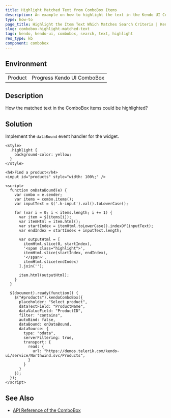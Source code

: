 ```yaml
---
title: Highlight Matched Text from ComboBox Items
description: An example on how to highlight the text in the Kendo UI ComboBox items, which matches the search criteria.
type: how-to
page_title: Highlight the Item Text Which Matches Search Criteria | Kendo UI ComboBox for jQuery
slug: combobox-highlight-matched-text
tags: kendo, kendo-ui, combobox, search, text, highlight
res_type: kb
component: combobox
---
```


## Environment

<table>
 <tr>
  <td>Product</td>
  <td>Progress Kendo UI ComboBox</td>
 </tr>
</table>


## Description

How the matched text in the ComboBox items could be highlighted?

## Solution

Implement the `dataBound` event handler for the widget.

```dojo
<style>
  .highlight {
    background-color: yellow;
  }
</style>

<h4>Find a product</h4>
<input id="products" style="width: 100%;" />

<script>
  function onDataBound(e) {
    var combo = e.sender;
    var items = combo.items();
    var inputText = $('.k-input').val().toLowerCase();

	for (var i = 0; i < items.length; i += 1) {
      var item = $(items[i]);
      var itemHtml = item.html();
      var startIndex = itemHtml.toLowerCase().indexOf(inputText);
      var endIndex = startIndex + inputText.length;

	  var outputHtml = [
		itemHtml.slice(0, startIndex),
		'<span class="highlight">',
		itemHtml.slice(startIndex, endIndex),
		'</span>',
		itemHtml.slice(endIndex)
	  ].join('');

	  item.html(outputHtml);
    }
  }

  $(document).ready(function() {
    $("#products").kendoComboBox({
      placeholder: "Select product",
      dataTextField: "ProductName",
      dataValueField: "ProductID",
      filter: "contains",
      autoBind: false,
      dataBound: onDataBound,
      dataSource: {
        type: "odata",
        serverFiltering: true,
        transport: {
          read: {
            url: "https://demos.telerik.com/kendo-ui/service/Northwind.svc/Products",
          }
        }
      }
    });
  });
</script>
```

## See Also

* [API Reference of the ComboBox](https://docs.telerik.com/kendo-ui/api/javascript/ui/combobox)
